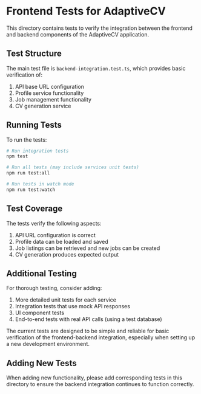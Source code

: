 # Frontend Tests for AdaptiveCV

This directory contains tests to verify the integration between the frontend and backend components of the AdaptiveCV application.

## Test Structure

The main test file is `backend-integration.test.ts`, which provides basic verification of:

1. API base URL configuration
2. Profile service functionality 
3. Job management functionality
4. CV generation service

## Running Tests

To run the tests:

```bash
# Run integration tests
npm test

# Run all tests (may include services unit tests)
npm run test:all

# Run tests in watch mode
npm run test:watch
```

## Test Coverage

The tests verify the following aspects:

1. API URL configuration is correct
2. Profile data can be loaded and saved
3. Job listings can be retrieved and new jobs can be created
4. CV generation produces expected output

## Additional Testing

For thorough testing, consider adding:

1. More detailed unit tests for each service
2. Integration tests that use mock API responses
3. UI component tests
4. End-to-end tests with real API calls (using a test database)

The current tests are designed to be simple and reliable for basic verification of the frontend-backend integration, especially when setting up a new development environment.

## Adding New Tests

When adding new functionality, please add corresponding tests in this directory to ensure the backend integration continues to function correctly.